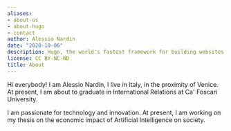 ```yaml
---
aliases:
- about-us
- about-hugo
- contact
author: Alessio Nardin
date: "2020-10-06"
description: Hugo, the world's fastest framework for building websites
license: CC BY-NC-ND
title: About
---
```


Hi everybody! I am Alessio Nardin, I live in Italy, in the proximity of Venice. 
At present, I am about to graduate in International Relations at Ca' Foscari University. 

I am passionate for technology and innovation. At present, I am working on my thesis on the economic impact of Artificial Intelligence on society. 

